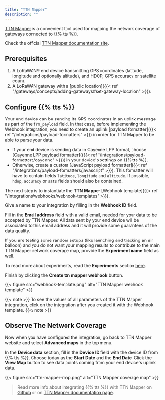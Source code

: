 ```yaml
---
title: "TTN Mapper"
description: ""
---
```


[TTN Mapper](https://ttnmapper.org/) is a convenient tool used for mapping the network coverage of gateways connected to {{% tts %}}.

<!--more-->

Check the official [TTN Mapper documentation site](https://docs.ttnmapper.org/).

## Prerequisites

1. A LoRaWAN® end device transmitting GPS coordinates (latitude, longitude and optionally altitude), and HDOP, GPS accuracy or satellite count.
2. A LoRaWAN gateway with a [public location]({{< ref "/gateways/concepts/adding-gateways#set-gateway-location" >}}).

## Configure {{% tts %}}

Your end device can be sending its GPS coordinates in an uplink message as part of the `frm_payload` field. In that case, before implementing the Webhook integration, you need to create an uplink [payload formatter]({{< ref "/integrations/payload-formatters" >}}) in order for TTN Mapper to be able to parse your data.

- If your end device is sending data in Cayenne LPP format, choose [Cayenne LPP payload formatter](({{< ref "/integrations/payload-formatters/cayenne" >}})) in your device's settings on {{% tts %}}.
- Otherwise, create a custom [JavaScript payload formatter]({{< ref "/integrations/payload-formatters/javascript" >}}). This formatter will have to contain fields `latitude`, `longitude` and `altitude`. If possible, `hdop`, `accuracy` or `sats` fields should also be contained.

<!--- Some devices, for example [LoRa Edge LR1110](https://www.semtech.com/products/wireless-rf/lora-edge/), obtain their location from [LoRa Cloud](https://www.loracloud.com/) platform using {{% tts %}} [LoRa Cloud integration]({{< ref "/integrations/other-integrations/lora-cloud" >}}). As a result, device location solution is contained in the `location` field of the location solved message. In this case, there is no need to set up a payload formatter. --->

The next step is to instantiate the **TTN Mapper** [Webhook template]({{< ref "/integrations/webhooks/webhook-templates" >}}).

<!--- {{< note >}} Both uplink and location solved message types are enabled by default in TTN Mapper webhook template. {{</ note >}} --->

Give a name to your integration by filling in the **Webhook ID** field.

Fill in the **Email address** field with a valid email, needed for your data to be accepted by TTN Mapper. All data sent by your end device will be associated to this email address and it will provide some guarantees of the data quality.

If you are testing some random setups (like launching and tracking an air balloon) and you do not want your mapping results to contribute to the main TTN Mapper network coverage map, provide the **Experiment name** field as well.

To read more about experiments, read the **Experiments** section [here](https://docs.ttnmapper.org/integration/tts-integration-v3.html).

Finish by clicking the **Create ttn mapper webhook** button.

{{< figure src="webhook-template.png" alt="TTN Mapper webhook template" >}}

{{< note >}} To see the values of all parameters of the TTN Mapper integration, click on the integration after you created it with the Webhook template. {{</ note >}}

## Observe The Network Coverage

Now when you have configured the integration, go back to TTN Mapper website and select **Advanced maps** in the top menu.

In the **Device data** section, fill in the **Device ID** field with the device ID from {{% tts %}}. Choose today as the **Start Date** and the **End Date**. Click the **View Map** button to see data points coming from your end device's uplink data.

{{< figure src="ttn-mapper-map.png" alt="TTN Mapper coverage map" >}}

> Read more info about integrating {{% tts %}} with TTN Mapper on [Github](https://github.com/ttnmapper/documentation/blob/master/integration/tts-integration-v3.md) or on [TTN Mapper documentation page](https://docs.ttnmapper.org/integration/tts-integration-v3.html).

